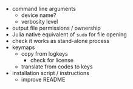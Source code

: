 * command line arguments
    - device name?
    - verbosity level
* output file permissions / ownership
* Julia native equivalent of `sudo` for file opening
* check it works as stand-alone process
* keymaps
    - copy from logkeys
        - check for license
    - translate from codes to keys
* installation script / instructions
    - improve README
